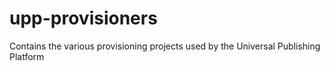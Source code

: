 # upp-provisioners
Contains the various provisioning projects used by the Universal Publishing Platform
